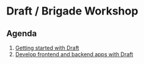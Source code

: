 # Draft / Brigade Workshop


## Agenda

1. [Getting started with Draft](content/01-draft.md)
2. [Develop frontend and backend apps with Draft](content/02-frontend-backend.md)